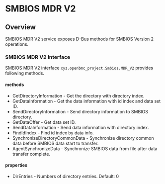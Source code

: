 # SMBIOS MDR V2

## Overview
SMBIOS MDR V2 service exposes D-Bus methods for SMBIOS Version 2 operations.

### SMBIOS MDR V2 Interface
SMBIOS MDR V2 interface `xyz.openbmc_project.Smbios.MDR_V2` provides following
methods.
#### methods
* GetDirectoryInformation - Get the directory with directory index.
* GetDataInformation - Get the data information with id index and data set ID.
* SendDirectoryInformation - Send directory information to SMBIOS directory.
* GetDataOffer - Get data set ID.
* SendDataInformation - Send data information with directory index.
* FindIdIndex - Find id index by data info.
* SynchronizeDirectoryCommonData - Synchronize directory common data before
SMBIOS data start to transfer.
* AgentSynchronizeData  - Synchronize SMBIOS data from file after data transfer
complete.

#### properties
* DirEntries - Numbers of directory entries. Default: 0
